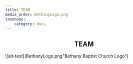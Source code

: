 ```yaml
---
title: TEAM
media_order: BethanyLogo.png
taxonomy:
    category: docs
---
```


## <center>TEAM</center>

![alt-text](BethanyLogo.png"Bethany Baptist Church Logo")